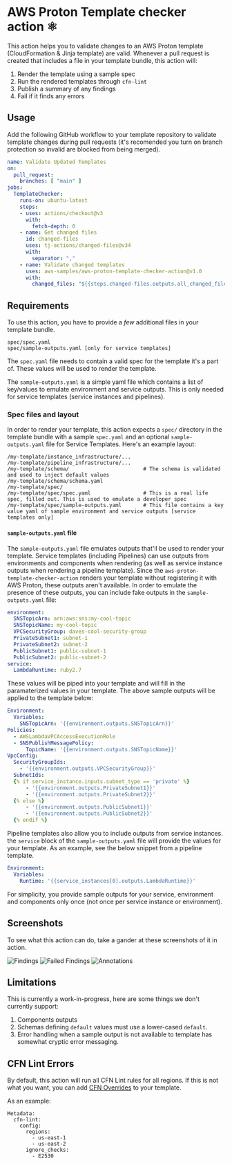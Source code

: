 # AWS Proton Template checker action ⚛️

This action helps you to validate changes to an AWS Proton template (CloudFormation & Jinja template) are valid. Whenever a pull request is created that includes a file in your template bundle, this action will:

1. Render the template using a sample spec
2. Run the rendered templates through `cfn-lint`
3. Publish a summary of any findings 
4. Fail if it finds any errors

## Usage 

Add the following GitHub workflow to your template repository to validate template changes during pull requests (it's recomended you turn on branch protection so invalid are blocked from being merged).

```yaml
name: Validate Updated Templates
on:
  pull_request:
    branches: [ "main" ]
jobs:
  TemplateChecker:
    runs-on: ubuntu-latest
    steps:
    - uses: actions/checkout@v3
      with:
        fetch-depth: 0
    - name: Get changed files
      id: changed-files
      uses: tj-actions/changed-files@v34
      with:
        separator: ","
    - name: Validate changed templates
      uses: aws-samples/aws-proton-template-checker-action@v1.0
      with: 
        changed_files: "${{steps.changed-files.outputs.all_changed_files}}"
```

## Requirements

To use this action, you have to provide a _few_ additional files in your template bundle. 

```
spec/spec.yaml
spec/sample-outputs.yaml [only for service templates]
```

The `spec.yaml` file needs to contain a valid spec for the template it's a part of. These values will be used to render the template.

The `sample-outputs.yaml` is a simple yaml file which contains a list of key/values to emulate environment and service outputs. This is only needed for service templates (service instances and pipelines).

### Spec files and layout

In order to render your template, this action expects a `spec/` directory in the template bundle with a sample `spec.yaml` and an optional `sample-outputs.yaml` file for Service Templates. Here's an example layout:


```
/my-template/instance_infrastructure/...
/my-template/pipeline_infrastructure/...
/my-template/schema/                        # The schema is validated and used to inject default values
/my-template/schema/schema.yaml
/my-template/spec/
/my-template/spec/spec.yaml                 # This is a real life spec, filled out. This is used to emulate a developer spec
/my-template/spec/sample-outputs.yaml       # This file contains a key value yaml of sample environment and service outputs [service templates only]
```

#### `sample-outputs.yaml` file

The `sample-outputs.yaml` file emulates outputs that'll be used to render your template. Service templates (including Pipelines) can use outputs from environments and components when rendering (as well as service instance outputs when rendering a pipeline template). Since the `aws-proton-template-checker-action` renders your template without registering it with AWS Proton, these outputs aren't available. In order to emulate the presence of these outputs, you can include fake outputs in the `sample-outputs.yaml` file:

```yaml
environment:
  SNSTopicArn: arn:aws:sns:my-cool-topic
  SNSTopicName: my-cool-topic
  VPCSecurityGroup: daves-cool-security-group
  PrivateSubnet1: subnet-1
  PrivateSubnet2: subnet-2
  PublicSubnet1: public-subnet-1
  PublicSubnet2: public-subnet-2
service:
  LambdaRuntime: ruby2.7
```

These values will be piped into your template and will fill in the paramaterized values in your template. The above sample outputs will be applied to the template below:

```yaml
Environment:
  Variables:
    SNSTopicArn: '{{environment.outputs.SNSTopicArn}}'
Policies:
  - AWSLambdaVPCAccessExecutionRole
  - SNSPublishMessagePolicy:
      TopicName: '{{environment.outputs.SNSTopicName}}'
VpcConfig:
  SecurityGroupIds:
    - '{{environment.outputs.VPCSecurityGroup}}'
  SubnetIds:
  {% if service_instance.inputs.subnet_type == 'private' %}
      - '{{environment.outputs.PrivateSubnet1}}'
      - '{{environment.outputs.PrivateSubnet2}}'
  {% else %}
      - '{{environment.outputs.PublicSubnet1}}'
      - '{{environment.outputs.PublicSubnet2}}'
  {% endif %}
```

Pipeline templates also allow you to include outputs from service instances. the `service` block of the `sample-outputs.yaml` file will provide the values  for your template. As an example, see the below snippet from a pipeline template. 

```yaml
Environment:
  Variables:
    Runtime: '{{service_instances[0].outputs.LambdaRuntime}}'
```

For simplicity, you provide sample outputs for your service, environment and components only once (not once per service instance or environment).  

## Screenshots

To see what this action can do, take a gander at these screenshots of it in action. 

![Findings](https://user-images.githubusercontent.com/828419/199821350-0bb77af6-c249-41e5-8ef5-cb865efa99e1.png?raw=true)
![Failed Findings](https://user-images.githubusercontent.com/828419/199821313-67b3df3d-f5b0-40b3-a12c-41f3a423f6b6.png?raw=true)
![Annotations](https://user-images.githubusercontent.com/828419/199821284-99c1e876-0440-4528-8970-436c82af48fe.png?raw=true)


## Limitations

This is currently a work-in-progress, here are some things we don't currently support:

1. Components outputs
2. Schemas defining `default` values must use a lower-cased `default`. 
3. Error handling when a sample output is not available to template has somewhat cryptic error messaging. 

## CFN Lint Errors

By default, this action will run all CFN Lint rules for all regions. If this is not what you want, you can add [CFN Overrides](https://github.com/aws-cloudformation/cfn-lint#template-based-metadata) to your template. 

As an example:

```
Metadata:
  cfn-lint:
    config:
      regions:
        - us-east-1
        - us-east-2
      ignore_checks:
        - E2530
```        
